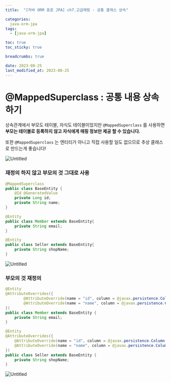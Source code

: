 ```yaml
---
title:  "[자바 ORM 표준 JPA] ch7.고급매핑 - 공통 클래스 상속"

categories:
  java-orm-jpa
tags:
  - [java-orm-jpa]

toc: true
toc_sticky: true

breadcrumbs: true

date: 2023-08-25
last_modified_at: 2023-08-25
---
```


# @MappedSuperclass  : 공통 내용 상속하기

상속관계에서 부모도 테이블, 자식도 테이블이었지만 `@MappedSuperclass` 를 사용하면 **부모는 테이블로 등록하지 않고 자식에게 매핑 정보만 제공 할 수 있습니다.**

또한 `@MappedSuperclass` 는 엔티티가 아니고 직접 사용할 일도 없으므로 추상 클래스로 만드는게 좋습니다!

![Untitled](../image/7/7_5.png)

### 재정의 하지 않고 부모의 것 그대로 사용

```java
@MappedSuperclass
public class BaseEntity {
    @Id @GeneratedValue
    private Long id;
    private String name;
}

@Entity
public class Member extends BaseEntity{
    private String email;
}

@Entity
public class Seller extends BaseEntity{
    private String shopName;
}
```

![Untitled](../image/7/7_6.png)

### 부모의 것 재정의

```java
@Entity
@AttributeOverrides({
        @AttributeOverride(name = "id", column = @javax.persistence.Column(name = "MEMBER_ID")),
        @AttributeOverride(name = "name", column = @javax.persistence.Column(name = "MEMBER_NAME"))
})
public class Member extends BaseEntity {
    private String email;
}

@Entity
@AttributeOverrides({
    @AttributeOverride(name = "id", column = @javax.persistence.Column(name = "SELLER_ID")),
    @AttributeOverride(name = "name", column = @javax.persistence.Column(name = "SELLER_NAME"))
})
public class Seller extends BaseEntity {
    private String shopName;
}
```

![Untitled](../image/7/7_7.png)